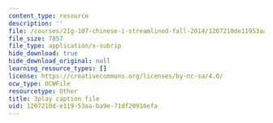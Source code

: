 ```yaml
---
content_type: resource
description: ''
file: /courses/21g-107-chinese-i-streamlined-fall-2014/1207210de11953aaba9e71df20916efa_-56G36H8BvY.vtt
file_size: 7857
file_type: application/x-subrip
hide_download: true
hide_download_original: null
learning_resource_types: []
license: https://creativecommons.org/licenses/by-nc-sa/4.0/
ocw_type: OCWFile
resourcetype: Other
title: 3play caption file
uid: 1207210d-e119-53aa-ba9e-71df20916efa
---
```

